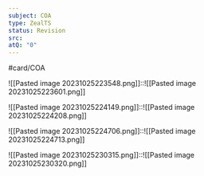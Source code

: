 ```yaml
---
subject: COA
type: ZealTS
status: Revision
src:
atQ: "0"
---
```

#card/COA

![[Pasted image 20231025223548.png]]::![[Pasted image 20231025223601.png]] <!--SR:!2023-11-11,11,270-->

![[Pasted image 20231025224149.png]]::![[Pasted image 20231025224208.png]] <!--SR:!2023-11-12,11,270-->


![[Pasted image 20231025224706.png]]::![[Pasted image 20231025224713.png]] <!--SR:!2023-11-11,10,270-->



![[Pasted image 20231025230315.png]]::![[Pasted image 20231025230320.png]] <!--SR:!2023-11-15,14,290-->